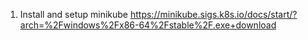 1. Install and setup minikube
   https://minikube.sigs.k8s.io/docs/start/?arch=%2Fwindows%2Fx86-64%2Fstable%2F.exe+download
